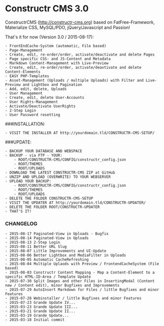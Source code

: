 Constructr CMS 3.0
==================

ConstructrCMS (<a href="http://constructr-cms.org">http://constructr-cms.org</a>) based on FatFree-Framework, Materialize CSS, MySQL/PDO, jQuery/Javascript and Passion!

That's it for now (Version 3.0 / 2015-08-17):

	- FrontEndCache-System (automatic, File based)
	- Page-Management
	- Create, edit, re-order/order, activate/deactivate and delete Pages
	- Page specific CSS- and JS-Content and Metadata
	- Markdown Content-Management with Live-Preview
	- Create, edit, re-order/order, activate/deavtivate and delete Content-Elements
	- EASY PHP-Templates
	- Asset-Management (Uploads / multiple Uploads) with Filter and Live-Preview and Lightbox and Pagination
	- Add, edit, delete, Uploads
	- User Management
	- Create, edit, delete User-Accounts
	- User Rights-Management 
	- Activate/Deactivate UserRights
	- 2-Step Login
	- User Password resetting

###INSTALLATION:

	- VISIT THE INSTALLER AT http://yourdomain.tld/CONSTRUCTR-CMS-SETUP/

###UPDATE:

	- BACKUP YOUR DATABASE AND WEBSPACE
	- BACKUP - via FTP - YOUR: 
		- ROOT/CONSTRUCTR-CMS/CONFIG/constructr_config.json
		- ROOT/THEMES
		- ROOT/UPLOADS
	- DOWNLOAD THE LATEST CONSTRUCTR-CMS ZIP at GitHub
	- UNZIP AND UPLOAD (OVERWRITE) TO YOUR WEBSERVER
	- UPLOAD YOUR BACKUP:
		- ROOT/CONSTRUCTR-CMS/CONFIG/constructr_config.json
		- ROOT/THEMES
		- ROOT/UPLOADS
	- DELETE THE FOLDER CONSTRUCTR-CMS-SETUP
	- VISIT THE UPDATER AT http://yourdomain.tld/CONSTRUCTR-UPDATER/
	- DELETE THE FOLDER ROOT/CONSTRUCTR-UPDATER
	- THAT'S IT!

### CHANGELOG

	- 2015-08-17 Paginated-View in Uploads - Bugfix
	- 2015-08-14 Paginated-View in Uploads
	- 2015-08-13 2-Step Login
	- 2015-08-11 Better URL Slug
	- 2015-08-07 Little Improvements and UI-Update
	- 2015-08-06 Better Lightbox and MediaFilter in Uploads
	- 2015-08-05 Automatic CacheRefreshing
	- 2015-08-04 Multiple Uplaods with Preview / FrontendCacheSystem (File based)
	- 2015-08-03 Constructr Content Mapping - Map a Content-Element to a specific HTML-ID-Area / Template Update
	- 2015-07-30 Split Images and other Files in InsertingModal (Content new / Content edit), minor Bugfixes and Improvements
	- 2015-07-29 AutoInsert Markdown for Files / little Bugfixes and minor Features
	- 2015-07-28 Webinstaller / little Bugfixes and minor Features
	- 2015-07-23 Grande Update IV...
	- 2015-03-23 Grande Update III...
	- 2015-03-21 Grande Update II...
	- 2015-03-19 Grande Update...
	- 2015-03-18 Initial commit